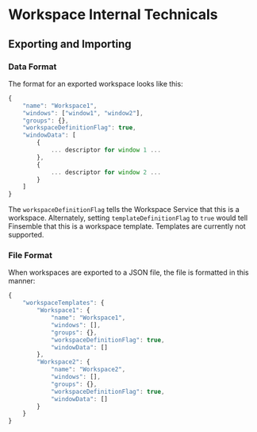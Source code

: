 # Workspace Internal Technicals

## Exporting and Importing

### Data Format

The format for an exported workspace looks like this:

```javascript
{
	"name": "Workspace1",
	"windows": ["window1", "window2"],
	"groups": {},
	"workspaceDefinitionFlag": true,
	"windowData": [
		{
			... descriptor for window 1 ...
		},
		{
			... descriptor for window 2 ...
		}
	]
}
```

The `workspaceDefinitionFlag` tells the Workspace Service that this is a workspace. Alternately, setting `templateDefinitionFlag` to `true` would tell Finsemble that this is a workspace template. Templates are currently not supported.

### File Format
When workspaces are exported to a JSON file, the file is formatted in this manner:
```javascript
{
	"workspaceTemplates": {
		"Workspace1": {
			"name": "Workspace1",
			"windows": [],
			"groups": {},
			"workspaceDefinitionFlag": true,
			"windowData": []
		},
		"Workspace2": {
			"name": "Workspace2",
			"windows": [],
			"groups": {},
			"workspaceDefinitionFlag": true,
			"windowData": []
		}
	}
}
```
